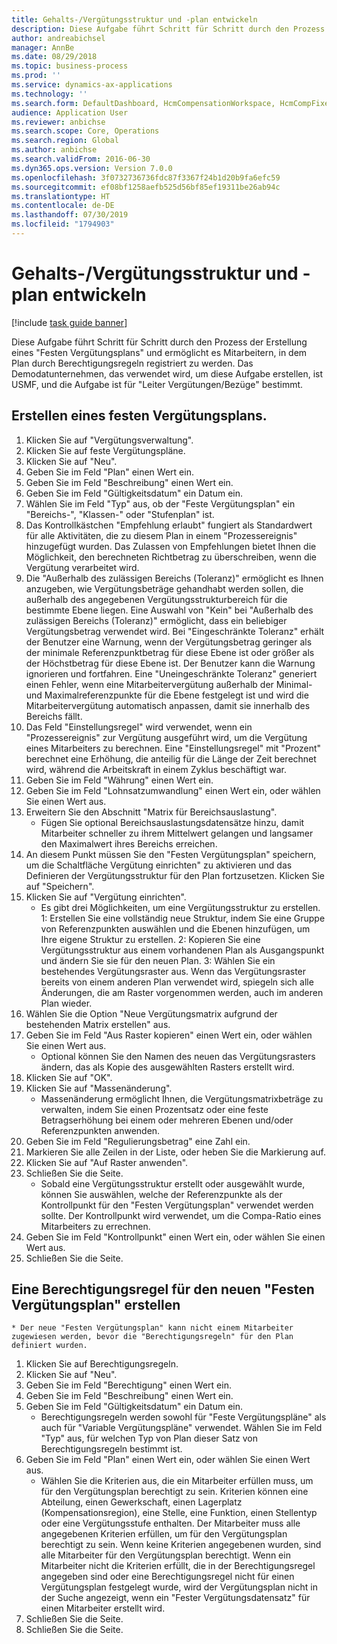 ```yaml
---
title: Gehalts-/Vergütungsstruktur und -plan entwickeln
description: Diese Aufgabe führt Schritt für Schritt durch den Prozess der Erstellung eines "Festen Vergütungsplans" und ermöglicht es Mitarbeitern, in dem Plan durch Berechtigungsregeln registriert zu werden.
author: andreabichsel
manager: AnnBe
ms.date: 08/29/2018
ms.topic: business-process
ms.prod: ''
ms.service: dynamics-ax-applications
ms.technology: ''
ms.search.form: DefaultDashboard, HcmCompensationWorkspace, HcmCompFixedPlansPart, HRMCompFixedPlanTable, HRMCompCreateGridDialog, HRCCompGridView, HRMCompEligibility,  HRCCompGrid
audience: Application User
ms.reviewer: anbichse
ms.search.scope: Core, Operations
ms.search.region: Global
ms.author: anbichse
ms.search.validFrom: 2016-06-30
ms.dyn365.ops.version: Version 7.0.0
ms.openlocfilehash: 3f0732736736fdc87f3367f24b1d20b9fa6efc59
ms.sourcegitcommit: ef08bf1258aefb525d56bf85ef19311be26ab94c
ms.translationtype: HT
ms.contentlocale: de-DE
ms.lasthandoff: 07/30/2019
ms.locfileid: "1794903"
---
```

# <a name="develop-salarycompensation-structure-and-plan"></a>Gehalts-/Vergütungsstruktur und -plan entwickeln

[!include [task guide banner](../../includes/task-guide-banner.md)]

Diese Aufgabe führt Schritt für Schritt durch den Prozess der Erstellung eines "Festen Vergütungsplans" und ermöglicht es Mitarbeitern, in dem Plan durch Berechtigungsregeln registriert zu werden. Das Demodatunternehmen, das verwendet wird, um diese Aufgabe erstellen, ist USMF, und die Aufgabe ist für "Leiter Vergütungen/Bezüge" bestimmt.


## <a name="create-fixed-compensation-plan"></a>Erstellen eines festen Vergütungsplans.
1. Klicken Sie auf "Vergütungsverwaltung".
2. Klicken Sie auf feste Vergütungspläne.
3. Klicken Sie auf "Neu".
4. Geben Sie im Feld "Plan" einen Wert ein.
5. Geben Sie im Feld "Beschreibung" einen Wert ein.
6. Geben Sie im Feld "Gültigkeitsdatum" ein Datum ein.
7. Wählen Sie im Feld "Typ" aus, ob der "Feste Vergütungsplan" ein "Bereichs-", "Klassen-" oder "Stufenplan" ist.
8. Das Kontrollkästchen "Empfehlung erlaubt" fungiert als Standardwert für alle Aktivitäten, die zu diesem Plan in einem "Prozessereignis" hinzugefügt wurden.  Das Zulassen von Empfehlungen bietet Ihnen die Möglichkeit, den berechneten Richtbetrag zu überschreiben, wenn die Vergütung verarbeitet wird.
9. Die "Außerhalb des zulässigen Bereichs (Toleranz)" ermöglicht es Ihnen anzugeben, wie Vergütungsbeträge gehandhabt werden sollen, die außerhalb des angegebenen Vergütungsstrukturbereich für die bestimmte Ebene liegen.  Eine Auswahl von "Kein" bei "Außerhalb des zulässigen Bereichs (Toleranz)" ermöglicht, dass ein beliebiger Vergütungsbetrag verwendet wird.  Bei "Eingeschränkte Toleranz" erhält der Benutzer eine Warnung, wenn der Vergütungsbetrag geringer als der minimale Referenzpunktbetrag für diese Ebene ist oder größer als der Höchstbetrag für diese Ebene ist. Der Benutzer kann die Warnung ignorieren und fortfahren.  Eine "Uneingeschränkte Toleranz" generiert einen Fehler, wenn eine Mitarbeitervergütung außerhalb der Minimal- und Maximalreferenzpunkte für die Ebene festgelegt ist und wird die Mitarbeitervergütung automatisch anpassen, damit sie innerhalb des Bereichs fällt.
10. Das Feld "Einstellungsregel" wird verwendet, wenn ein "Prozessereignis" zur Vergütung ausgeführt wird, um die Vergütung eines Mitarbeiters zu berechnen.  Eine "Einstellungsregel" mit "Prozent" berechnet eine Erhöhung, die anteilig für die Länge der Zeit berechnet wird, während die Arbeitskraft in einem Zyklus beschäftigt war.
11. Geben Sie im Feld "Währung" einen Wert ein.
12. Geben Sie im Feld "Lohnsatzumwandlung" einen Wert ein, oder wählen Sie einen Wert aus.
13. Erweitern Sie den Abschnitt "Matrix für Bereichsauslastung".
    * Fügen Sie optional Bereichsauslastungsdatensätze hinzu, damit Mitarbeiter schneller zu ihrem Mittelwert gelangen und langsamer den Maximalwert ihres Bereichs erreichen.  
14. An diesem Punkt müssen Sie den "Festen Vergütungsplan" speichern, um die Schaltfläche Vergütung einrichten" zu aktivieren und das Definieren der Vergütungsstruktur für den Plan fortzusetzen.  Klicken Sie auf "Speichern".
15. Klicken Sie auf "Vergütung einrichten".
    * Es gibt drei Möglichkeiten, um eine Vergütungsstruktur zu erstellen. 1: Erstellen Sie eine vollständig neue Struktur, indem Sie eine Gruppe von Referenzpunkten auswählen und die Ebenen hinzufügen, um Ihre eigene Struktur zu erstellen. 2: Kopieren Sie eine Vergütungsstruktur aus einem vorhandenen Plan als Ausgangspunkt und ändern Sie sie für den neuen Plan. 3: Wählen Sie ein bestehendes Vergütungsraster aus. Wenn das Vergütungsraster bereits von einem anderen Plan verwendet wird, spiegeln sich alle Änderungen, die am Raster vorgenommen werden, auch im anderen Plan wieder.  
16. Wählen Sie die Option "Neue Vergütungsmatrix aufgrund der bestehenden Matrix erstellen" aus.
17. Geben Sie im Feld "Aus Raster kopieren" einen Wert ein, oder wählen Sie einen Wert aus.
    * Optional können Sie den Namen des neuen das Vergütungsrasters ändern, das als Kopie des ausgewählten Rasters erstellt wird.  
18. Klicken Sie auf "OK".
19. Klicken Sie auf "Massenänderung".
    * Massenänderung ermöglicht Ihnen, die Vergütungsmatrixbeträge zu verwalten, indem Sie einen Prozentsatz oder eine feste Betragserhöhung bei einem oder mehreren Ebenen und/oder Referenzpunkten anwenden.  
20. Geben Sie im Feld "Regulierungsbetrag" eine Zahl ein.
21. Markieren Sie alle Zeilen in der Liste, oder heben Sie die Markierung auf.
22. Klicken Sie auf "Auf Raster anwenden".
23. Schließen Sie die Seite.
    * Sobald eine Vergütungsstruktur erstellt oder ausgewählt wurde, können Sie auswählen, welche der Referenzpunkte als der Kontrollpunkt für den "Festen Vergütungsplan" verwendet werden sollte.  Der Kontrollpunkt wird verwendet, um die Compa-Ratio eines Mitarbeiters zu errechnen.  
24. Geben Sie im Feld "Kontrollpunkt" einen Wert ein, oder wählen Sie einen Wert aus.
25. Schließen Sie die Seite.

## <a name="create-an-eligibility-rule-for-the-new-fixed-compensation-plan"></a>Eine Berechtigungsregel für den neuen "Festen Vergütungsplan" erstellen
    * Der neue "Festen Vergütungsplan" kann nicht einem Mitarbeiter zugewiesen werden, bevor die "Berechtigungsregeln" für den Plan definiert wurden.  
1. Klicken Sie auf Berechtigungsregeln.
2. Klicken Sie auf "Neu".
3. Geben Sie im Feld "Berechtigung" einen Wert ein.
4. Geben Sie im Feld "Beschreibung" einen Wert ein.
5. Geben Sie im Feld "Gültigkeitsdatum" ein Datum ein.
    * Berechtigungsregeln werden sowohl für "Feste Vergütungspläne" als auch für "Variable Vergütungspläne" verwendet.  Wählen Sie im Feld "Typ" aus, für welchen Typ von Plan dieser Satz von Berechtigungsregeln bestimmt ist.  
6. Geben Sie im Feld "Plan" einen Wert ein, oder wählen Sie einen Wert aus.
    * Wählen Sie die Kriterien aus, die ein Mitarbeiter erfüllen muss, um für den Vergütungsplan berechtigt zu sein. Kriterien können eine Abteilung, einen Gewerkschaft, einen Lagerplatz (Kompensationsregion), eine Stelle, eine Funktion, einen Stellentyp oder eine Vergütungsstufe enthalten. Der Mitarbeiter muss alle angegebenen Kriterien erfüllen, um für den Vergütungsplan berechtigt zu sein. Wenn keine Kriterien angegebenen wurden, sind alle Mitarbeiter für den Vergütungsplan berechtigt. Wenn ein Mitarbeiter nicht die Kriterien erfüllt, die in der Berechtigungsregel angegeben sind oder eine Berechtigungsregel nicht für einen Vergütungsplan festgelegt wurde, wird der Vergütungsplan nicht in der Suche angezeigt, wenn ein "Fester Vergütungsdatensatz" für einen Mitarbeiter erstellt wird.  
7. Schließen Sie die Seite.
8. Schließen Sie die Seite.

